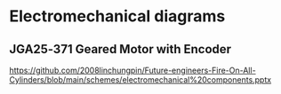 Electromechanical diagrams
======
## JGA25‐371 Geared Motor with Encoder

https://github.com/2008linchungpin/Future-engineers-Fire-On-All-Cylinders/blob/main/schemes/electromechanical%20components.pptx
